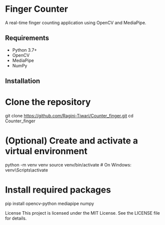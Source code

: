 # Finger Counter

A real-time finger counting application using OpenCV and MediaPipe.

## Requirements
- Python 3.7+
- OpenCV
- MediaPipe
- NumPy

## Installation

# Clone the repository
git clone https://github.com/Ragini-Tiwari/Counter_finger.git
cd Counter_finger

# (Optional) Create and activate a virtual environment
python -m venv venv
source venv/bin/activate  # On Windows: venv\Scripts\activate

# Install required packages
pip install opencv-python mediapipe numpy

License
This project is licensed under the MIT License. See the LICENSE file for details.

